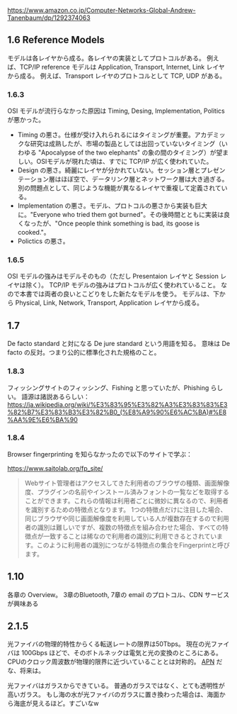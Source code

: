 https://www.amazon.co.jp/Computer-Networks-Global-Andrew-Tanenbaum/dp/1292374063

## 1.6 Reference Models

モデルは各レイヤから成る。各レイヤの実装としてプロトコルがある。
例えば、TCP/IP reference モデルは Application, Transport, Internet, Link レイヤから成る。
例えば、Transport レイヤのプロトコルとして TCP, UDP がある。

### 1.6.3

OSI モデルが流行らなかった原因は Timing, Desing, Implementation, Politics が悪かった。

- Timing の悪さ。仕様が受け入れられるにはタイミングが重要。アカデミックな研究は成熟したが、市場の製品としては出回っていないタイミング（いわゆる "Apocalypse of the two elephants" の象の間のタイミング）が望ましい。OSIモデルが現れた頃は、すでに TCP/IP が広く使われていた。
- Design の悪さ。綺麗にレイヤが分かれていない。セッション層とプレゼンテーション層はほぼ空で、データリンク層とネットワーク層は大き過ぎる。別の問題点として、同じような機能が異なるレイヤで重複して定義されている。
- Implementation の悪さ。モデル、プロトコルの悪さから実装も巨大に。"Everyone who tried them got burned"。その後時間とともに実装は良くなったが、"Once people think something is bad, its goose is cooked."。
- Polictics の悪さ。

### 1.6.5

OSI モデルの強みはモデルそのもの（ただし Presentaion レイヤと Session レイヤは除く）。
TCP/IP モデルの強みはプロトコルが広く使われていること。
なので本書では両者の良いとこどりをした新たなモデルを使う。
モデルは、下から Physical, Link, Network, Transport, Application レイヤから成る。

## 1.7

De facto standard と対になる De jure standard という用語を知る。
意味は De facto の反対。つまり公的に標準化された規格のこと。

### 1.8.3

フィッシングサイトのフィッシング、Fishing と思っていたが、Phishing らしい。
語源は諸説あるらしい：https://ja.wikipedia.org/wiki/%E3%83%95%E3%82%A3%E3%83%83%E3%82%B7%E3%83%B3%E3%82%B0_(%E8%A9%90%E6%AC%BA)#%E8%AA%9E%E6%BA%90

### 1.8.4

Browser fingerprinting を知らなかったので以下のサイトで学ぶ：

https://www.saitolab.org/fp_site/

> Webサイト管理者はアクセスしてきた利用者のブラウザの種類、画面解像度、プラグインの名前やインストール済みフォントの一覧などを取得することができます。これらの情報は利用者ごとに微妙に異なるので、利用者を識別するための特徴点となります。 1つの特徴点だけに注目した場合、同じブラウザや同じ画面解像度を利用している人が複数存在するので利用者の識別は難しいですが、複数の特徴点を組み合わせた場合、すべての特徴点が一致することは稀なので利用者の識別に利用できるとされています。このように利用者の識別につながる特徴点の集合をFingerprintと呼びます。

## 1.10

各章の Overview。
3章のBluetooth, 7章の email のプロトコル、CDN サービスが興味ある

## 2.1.5

光ファイバの物理的特性からくる転送レートの限界は50Tbps。
現在の光ファイバは 100Gbps ほどで、そのボトルネックは電気と光の変換のところにある。
CPUのクロック周波数が物理的限界に近づいていることとは対称的。
[APN](https://www.rd.ntt/iown/0002.html) だな、将来は。

光ファイバはガラスからできている。
普通のガラスではなく、とても透明性が高いガラス。
もし海の水が光ファイバのガラスに置き換わった場合は、海面から海底が見えるほど。すごいなw
